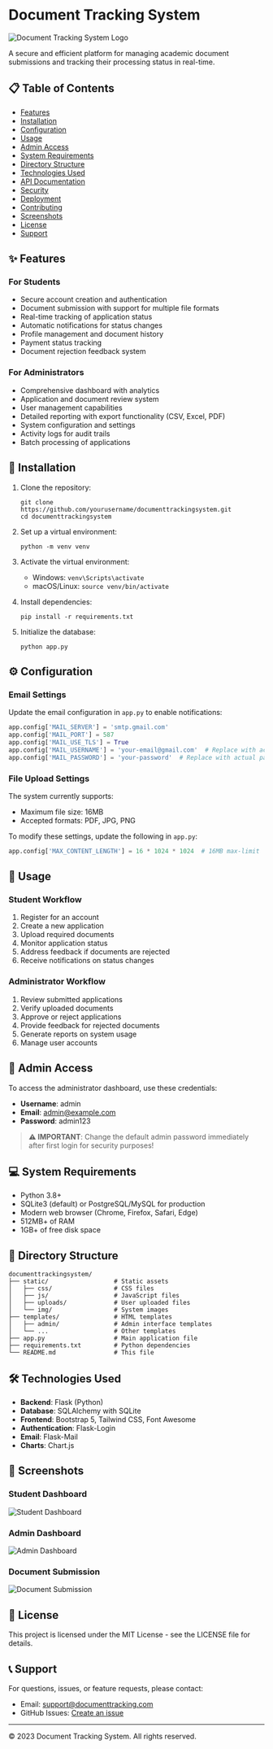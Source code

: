 # Document Tracking System

![Document Tracking System Logo](https://cdn-icons-png.flaticon.com/512/2666/2666501.png)

A secure and efficient platform for managing academic document submissions and tracking their processing status in real-time.

## 📋 Table of Contents
- [Features](#features)
- [Installation](#installation)
- [Configuration](#configuration)
- [Usage](#usage)
- [Admin Access](#admin-access)
- [System Requirements](#system-requirements)
- [Directory Structure](#directory-structure)
- [Technologies Used](#technologies-used)
- [API Documentation](#api-documentation)
- [Security](#security)
- [Deployment](#deployment)
- [Contributing](#contributing)
- [Screenshots](#screenshots)
- [License](#license)
- [Support](#support)

## ✨ Features

### For Students
- Secure account creation and authentication
- Document submission with support for multiple file formats
- Real-time tracking of application status
- Automatic notifications for status changes
- Profile management and document history
- Payment status tracking
- Document rejection feedback system

### For Administrators
- Comprehensive dashboard with analytics
- Application and document review system
- User management capabilities
- Detailed reporting with export functionality (CSV, Excel, PDF)
- System configuration and settings
- Activity logs for audit trails
- Batch processing of applications

## 🚀 Installation

1. Clone the repository:
   ```
   git clone https://github.com/yourusername/documenttrackingsystem.git
   cd documenttrackingsystem
   ```

2. Set up a virtual environment:
   ```
   python -m venv venv
   ```

3. Activate the virtual environment:
   - Windows: `venv\Scripts\activate`
   - macOS/Linux: `source venv/bin/activate`

4. Install dependencies:
   ```
   pip install -r requirements.txt
   ```

5. Initialize the database:
   ```
   python app.py
   ```

## ⚙️ Configuration

### Email Settings
Update the email configuration in `app.py` to enable notifications:

```python
app.config['MAIL_SERVER'] = 'smtp.gmail.com'
app.config['MAIL_PORT'] = 587
app.config['MAIL_USE_TLS'] = True
app.config['MAIL_USERNAME'] = 'your-email@gmail.com'  # Replace with actual email
app.config['MAIL_PASSWORD'] = 'your-password'  # Replace with actual password
```

### File Upload Settings
The system currently supports:
- Maximum file size: 16MB
- Accepted formats: PDF, JPG, PNG

To modify these settings, update the following in `app.py`:
```python
app.config['MAX_CONTENT_LENGTH'] = 16 * 1024 * 1024  # 16MB max-limit
```

## 📝 Usage

### Student Workflow
1. Register for an account
2. Create a new application
3. Upload required documents
4. Monitor application status
5. Address feedback if documents are rejected
6. Receive notifications on status changes

### Administrator Workflow
1. Review submitted applications
2. Verify uploaded documents
3. Approve or reject applications
4. Provide feedback for rejected documents
5. Generate reports on system usage
6. Manage user accounts

## 👑 Admin Access

To access the administrator dashboard, use these credentials:

- **Username**: admin
- **Email**: admin@example.com
- **Password**: admin123

> **⚠️ IMPORTANT**: Change the default admin password immediately after first login for security purposes!

## 💻 System Requirements

- Python 3.8+
- SQLite3 (default) or PostgreSQL/MySQL for production
- Modern web browser (Chrome, Firefox, Safari, Edge)
- 512MB+ of RAM
- 1GB+ of free disk space

## 📁 Directory Structure

```
documenttrackingsystem/
├── static/                  # Static assets
│   ├── css/                 # CSS files
│   ├── js/                  # JavaScript files
│   ├── uploads/             # User uploaded files
│   └── img/                 # System images
├── templates/               # HTML templates
│   ├── admin/               # Admin interface templates
│   └── ...                  # Other templates
├── app.py                   # Main application file
├── requirements.txt         # Python dependencies
└── README.md                # This file
```

## 🛠️ Technologies Used

- **Backend**: Flask (Python)
- **Database**: SQLAlchemy with SQLite
- **Frontend**: Bootstrap 5, Tailwind CSS, Font Awesome
- **Authentication**: Flask-Login
- **Email**: Flask-Mail
- **Charts**: Chart.js

## 📸 Screenshots

### Student Dashboard
![Student Dashboard](static/img/student-dashboard.png)

### Admin Dashboard
![Admin Dashboard](static/img/admin-dashboard.png)

### Document Submission
![Document Submission](static/img/document-submission.png)

## 📄 License

This project is licensed under the MIT License - see the LICENSE file for details.

## 📞 Support

For questions, issues, or feature requests, please contact:

- Email: support@documenttracking.com
- GitHub Issues: [Create an issue](https://github.com/yourusername/documenttrackingsystem/issues)

---

&copy; 2023 Document Tracking System. All rights reserved.

